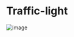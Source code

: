 ﻿# Traffic-light

![image](https://github.com/user-attachments/assets/4e38ccae-3a9b-4e5a-b5e9-cc711edb8c05)
